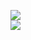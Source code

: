 [![](https://img.shields.io/badge/Made%20With-Github%20Spray-lightgrey.svg?style=for-the-badge&logo=github)](https://github.com/Annihil/github-spray#26796)  
[![](https://i.imgur.com/2DrTn0Z.gif)](https://github.com/Annihil/github-spray)